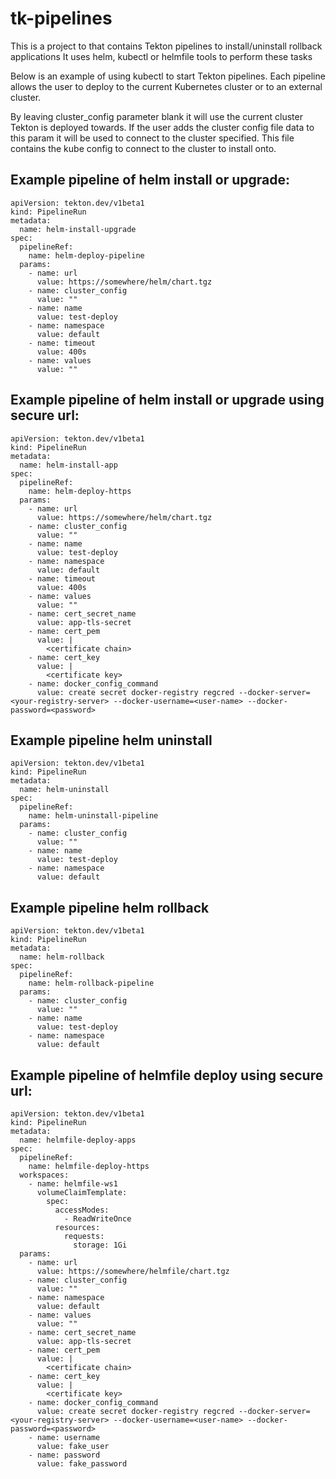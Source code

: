 # tk-pipelines
This is a project to that contains Tekton pipelines to install/uninstall rollback applications
It uses helm, kubectl or helmfile tools to perform these tasks

Below is an example of using kubectl to start Tekton pipelines.
Each pipeline allows the user to deploy to the current Kubernetes cluster or to an external cluster.

By leaving cluster_config parameter blank it will use the current cluster Tekton is deployed towards. If the user adds the cluster config file data to this param it will be used 
to connect to the cluster specified. This file contains the kube config to connect to the cluster to install onto.

## Example pipeline of helm install or upgrade:

```
apiVersion: tekton.dev/v1beta1
kind: PipelineRun
metadata:
  name: helm-install-upgrade
spec:
  pipelineRef:
    name: helm-deploy-pipeline
  params:
    - name: url
      value: https://somewhere/helm/chart.tgz
    - name: cluster_config
      value: ""
    - name: name
      value: test-deploy
    - name: namespace
      value: default
    - name: timeout
      value: 400s
    - name: values
      value: ""
``` 

## Example pipeline of helm install or upgrade using secure url:

```
apiVersion: tekton.dev/v1beta1
kind: PipelineRun
metadata:
  name: helm-install-app
spec:
  pipelineRef:
    name: helm-deploy-https
  params:
    - name: url
      value: https://somewhere/helm/chart.tgz
    - name: cluster_config
      value: ""
    - name: name
      value: test-deploy
    - name: namespace
      value: default
    - name: timeout
      value: 400s
    - name: values
      value: ""
    - name: cert_secret_name
      value: app-tls-secret
    - name: cert_pem
      value: | 
        <certificate chain>
    - name: cert_key
      value: |
        <certificate key> 
    - name: docker_config_command
      value: create secret docker-registry regcred --docker-server=<your-registry-server> --docker-username=<user-name> --docker-password=<password>
``` 

## Example pipeline helm uninstall

```
apiVersion: tekton.dev/v1beta1
kind: PipelineRun
metadata:
  name: helm-uninstall
spec:
  pipelineRef:
    name: helm-uninstall-pipeline
  params:
    - name: cluster_config
      value: ""
    - name: name
      value: test-deploy
    - name: namespace
      value: default
``` 

## Example pipeline helm rollback

```
apiVersion: tekton.dev/v1beta1
kind: PipelineRun
metadata:
  name: helm-rollback
spec:
  pipelineRef:
    name: helm-rollback-pipeline
  params:
    - name: cluster_config
      value: ""
    - name: name
      value: test-deploy
    - name: namespace
      value: default
```

## Example pipeline of helmfile deploy using secure url:

```
apiVersion: tekton.dev/v1beta1
kind: PipelineRun
metadata:
  name: helmfile-deploy-apps
spec:
  pipelineRef:
    name: helmfile-deploy-https
  workspaces:
    - name: helmfile-ws1
      volumeClaimTemplate:
        spec:
          accessModes:
            - ReadWriteOnce
          resources:
            requests:
              storage: 1Gi
  params:
    - name: url
      value: https://somewhere/helmfile/chart.tgz
    - name: cluster_config
      value: ""
    - name: namespace
      value: default
    - name: values
      value: ""
    - name: cert_secret_name
      value: app-tls-secret
    - name: cert_pem
      value: | 
        <certificate chain>
    - name: cert_key
      value: |
        <certificate key> 
    - name: docker_config_command
      value: create secret docker-registry regcred --docker-server=<your-registry-server> --docker-username=<user-name> --docker-password=<password>
    - name: username
      value: fake_user
    - name: password
      value: fake_password
```